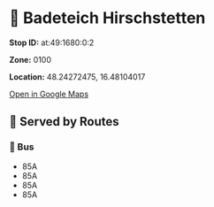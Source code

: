 # 🚉 Badeteich Hirschstetten


**Stop ID:** at:49:1680:0:2

**Zone:** 0100

**Location:** 48.24272475, 16.48104017

[Open in Google Maps](https://www.google.com/maps?q=48.24272475,16.48104017)

## 🚆 Served by Routes

### 🚌 Bus
- 85A
- 85A
- 85A
- 85A